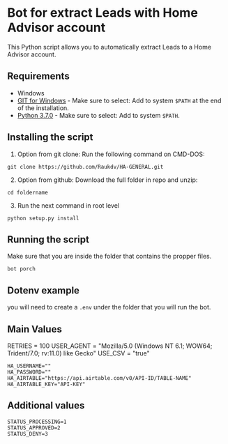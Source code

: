 # Bot for extract Leads with Home Advisor account

This Python script allows you to automatically extract Leads to a Home Advisor account.

## Requirements
* Windows
* [GIT for Windows](https://github.com/git-for-windows/git/releases/latest) - Make sure to select: Add to system `$PATH` at the end of the installation.
* [Python 3.7.0](https://www.python.org/downloads/release/python-374/) - Make sure to select: Add to system `$PATH`.

## Installing the script
1. Option from git clone: Run the following command on CMD-DOS:
```shell
git clone https://github.com/Raukdv/HA-GENERAL.git
```
2. Option from github: Download the full folder in repo and unzip:
```
cd foldername
```
3. Run the next command in root level
```
python setup.py install
```

## Running the script

Make sure that you are inside the folder that contains the propper files.

```shell
bot porch

```


## Dotenv example
you will need to create a `.env` under the folder that you will run the bot.

## Main Values
RETRIES = 100
USER_AGENT = "Mozilla/5.0 (Windows NT 6.1; WOW64; Trident/7.0; rv:11.0) like Gecko"
USE_CSV = "true"
```
HA_USERNAME=""
HA_PASSWORD=""
HA_AIRTABLE="https://api.airtable.com/v0/API-ID/TABLE-NAME"
HA_AIRTABLE_KEY="API-KEY"
```
## Additional values
```
STATUS_PROCESSING=1
STATUS_APPROVED=2
STATUS_DENY=3
```